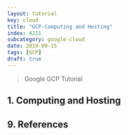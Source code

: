 ```yaml
---
layout: tutorial
key: cloud
title: "GCP-Computing and Hosting"
index: 4211
subcategory: google-cloud
date: 2019-09-15
tags: [GCP]
draft: true
---
```


> Google GCP Tutorial

## 1. Computing and Hosting

## 9. References
